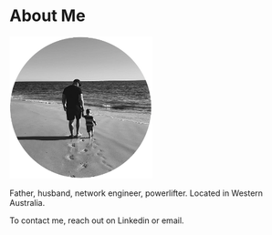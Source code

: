 # About Me

![Tim H](../assets/images/about/timh-bw.png)

Father, husband, network engineer, powerlifter. Located in Western Australia.

To contact me, reach out on Linkedin or email.
